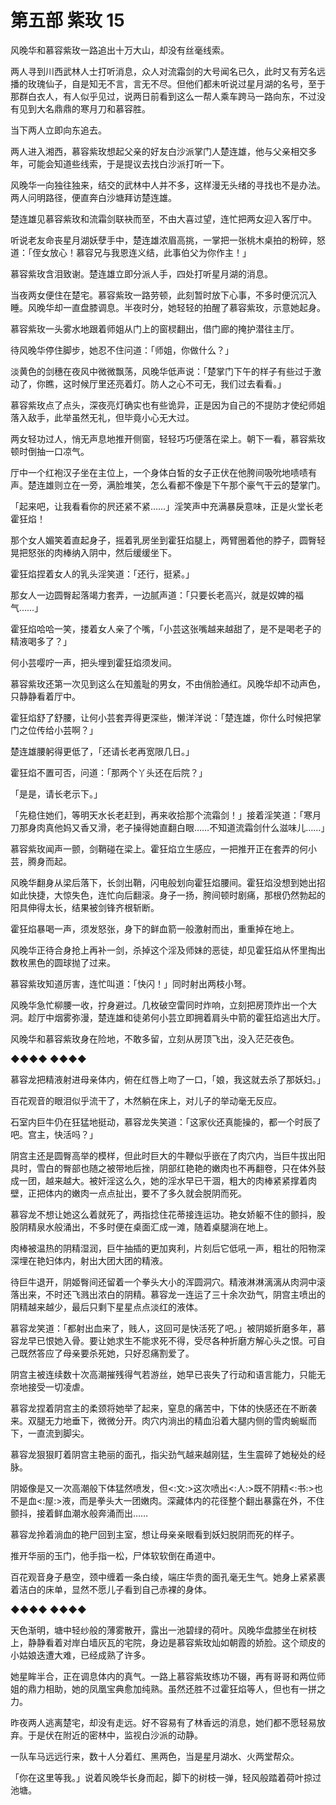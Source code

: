 # 第五部 紫玫 15

风晚华和慕容紫玫一路追出十万大山，却没有丝毫线索。

两人寻到川西武林人士打听消息，众人对流霜剑的大号闻名已久，此时又有芳名远播的玫瑰仙子，自是知无不言，言无不尽。但他们都未听说过星月湖的名号，至于那群白衣人，有人似乎见过，说两日前看到这么一帮人乘车跨马一路向东，不过没有见到大名鼎鼎的寒月刀和慕容胜。

当下两人立即向东追去。

两人进入湘西，慕容紫玫想起父亲的好友白沙派掌门人楚连雄，他与父亲相交多年，可能会知道些线索，于是提议去找白沙派打听一下。

风晚华一向独往独来，结交的武林中人并不多，这样漫无头绪的寻找也不是办法。两人问明路径，便直奔白沙塘拜访楚连雄。

楚连雄见慕容紫玫和流霜剑联袂而至，不由大喜过望，连忙把两女迎入客厅中。

听说老友命丧星月湖妖孽手中，楚连雄浓眉高挑，一掌把一张桃木桌拍的粉碎，怒道：「侄女放心！慕容兄与我恩连义结，此事伯父为你作主！」

慕容紫玫含泪致谢。楚连雄立即分派人手，四处打听星月湖的消息。

当夜两女便住在楚宅。慕容紫玫一路劳顿，此刻暂时放下心事，不多时便沉沉入睡。风晚华却一直盘膝调息。半夜时分，她轻轻的拍醒了慕容紫玫，示意她起身。

慕容紫玫一头雾水地跟着师姐从门上的窗棂翻出，借门廊的掩护潜往主厅。

待风晚华停住脚步，她忍不住问道：「师姐，你做什么？」

淡黄色的剑穗在夜风中微微飘荡，风晚华低声说：「楚掌门下午的样子有些过于激动了，你瞧，这时候厅里还亮着灯。防人之心不可无，我们过去看看。」

慕容紫玫点了点头，深夜亮灯确实也有些诡异，正是因为自己的不提防才使纪师姐落入敌手，此举虽然无礼，但毕竟小心无大过。

两女轻功过人，悄无声息地推开侧窗，轻轻巧巧便落在梁上。朝下一看，慕容紫玫顿时倒抽一口凉气。

厅中一个红袍汉子坐在主位上，一个身体白皙的女子正伏在他胯间吸吮地啧啧有声。楚连雄则立在一旁，满脸堆笑，怎么看都不像是下午那个豪气干云的楚掌门。

「起来吧，让我看看你的屄还紧不紧……」淫笑声中充满暴戾意味，正是火堂长老霍狂焰！

那个女人媚笑着直起身子，摇着乳房坐到霍狂焰腿上，两臂圈着他的脖子，圆臀轻晃把怒张的肉棒纳入阴中，然后缓缓坐下。

霍狂焰捏着女人的乳头淫笑道：「还行，挺紧。」

那女人一边圆臀起落竭力套弄，一边腻声道：「只要长老高兴，就是奴婢的福气……」

霍狂焰哈哈一笑，搂着女人亲了个嘴，「小芸这张嘴越来越甜了，是不是喝老子的精液喝多了？」

何小芸嘤咛一声，把头埋到霍狂焰须发间。

慕容紫玫还第一次见到这么在知羞耻的男女，不由俏脸通红。风晚华却不动声色，只静静看着厅中。

霍狂焰舒了舒腰，让何小芸套弄得更深些，懒洋洋说：「楚连雄，你什么时候把掌门之位传给小芸啊？」

楚连雄腰躬得更低了，「还请长老再宽限几日。」

霍狂焰不置可否，问道：「那两个丫头还在后院？」

「是是，请长老示下。」

「先稳住她们，等明天水长老赶到，再来收拾那个流霜剑！」接着淫笑道：「寒月刀那身肉真他妈又香又滑，老子操得她直翻白眼……不知道流霜剑什么滋味儿……」

慕容紫玫闻声一颤，剑鞘碰在梁上。霍狂焰立生感应，一把推开正在套弄的何小芸，腾身而起。

风晚华翻身从梁后落下，长剑出鞘，闪电般划向霍狂焰腰间。霍狂焰没想到她出招如此快捷，大惊失色，连忙向后翻滚。身子一扬，胯间顿时剧痛，那根仍然勃起的阳具伸得太长，结果被剑锋齐根斩断。

霍狂焰暴喝一声，须发怒张，身下的鲜血箭一般激射而出，重重掉在地上。

风晚华正待合身抢上再补一剑，杀掉这个淫及师妹的恶徒，却见霍狂焰从怀里掏出数枚黑色的圆球抛了过来。

慕容紫玫知道厉害，连忙叫道：「快闪！」同时射出两枝小弩。

风晚华急忙柳腰一收，拧身避过。几枚破空雷同时炸响，立刻把房顶炸出一个大洞。趁厅中烟雾弥漫，楚连雄和徒弟何小芸立即拥着肩头中箭的霍狂焰逃出大厅。

风晚华和慕容紫玫身在险地，不敢多留，立刻从房顶飞出，没入茫茫夜色。

◆◆◆◆ ◆◆◆◆

慕容龙把精液射进母亲体内，俯在红唇上吻了一口，「娘，我这就去杀了那妖妇。」

百花观音的眼泪似乎流干了，木然躺在床上，对儿子的举动毫无反应。

石室内巨牛仍在狂猛地挺动，慕容龙失笑道：「这家伙还真能操的，都一个时辰了吧。宫主，快活吗？」

阴宫主还是圆臀高举的模样，但此时巨大的牛鞭似乎嵌在了肉穴内，当巨牛拔出阳具时，雪白的臀部也随之被带地后挫，阴部红艳艳的嫩肉也不再翻卷，只在体外鼓成一团，越来越大。被奸淫这么久，她的淫水早已干涸，粗大的肉棒紧紧撑着肉壁，正把体内的嫩肉一点点扯出，要不了多久就会脱阴而死。

慕容龙不想让她这么着就死了，两指捻住花蒂接连运功。艳女娇躯不住的颤抖，股股阴精泉水般涌出，不多时便在桌面汇成一滩，随着桌腿淌在地上。

肉棒被温热的阴精湿润，巨牛抽插的更加爽利，片刻后它低吼一声，粗壮的阳物深深埋在艳妇体内，射出大团大团的精液。

待巨牛退开，阴姬臀间还留着一个拳头大小的浑圆洞穴。精液淋淋漓漓从肉洞中滚落出来，不时还飞溅出浓白的阴精。慕容龙一连运了三十余次劲气，阴宫主喷出的阴精越来越少，最后只剩下星星点点淡红的液体。

慕容龙笑道：「都射出血来了，贱人，这回可是快活死了吧。」被阴姬折磨多年，慕容龙早已恨她入骨。要让她求生不能求死不得，受尽各种折磨方解心头之恨。可自己既然答应了母亲要杀死她，只好忍痛割爱了。

阴宫主被连续数十次高潮摧残得气若游丝，她早已丧失了行动和语言能力，只能无奈地接受一切凌虐。

慕容龙捏着阴宫主的柔颈将她举了起来，窒息的痛苦中，下体的快感还在不断袭来。双腿无力地垂下，微微分开。肉穴内淌出的精血沿着大腿内侧的雪肉蜿蜒而下，一直流到脚尖。

慕容龙狠狠盯着阴宫主艳丽的面孔，指尖劲气越来越刚猛，生生震碎了她秘处的经脉。

阴姬像是又一次高潮般下体猛然喷发，但&lt;:文:&gt;这次喷出&lt;:人:&gt;既不阴精&lt;:书:&gt;也不是血&lt;:屋:&gt;液，而是拳头大一团嫩肉。深藏体内的花径整个翻出暴露在外，不住颤抖，接着鲜血潮水般奔涌而出……

慕容龙拎着淌血的艳尸回到主室，想让母亲亲眼看到妖妇脱阴而死的样子。

推开华丽的玉门，他手指一松，尸体软软倒在甬道中。

百花观音身子悬空，颈中缠着一条白绫，端庄华贵的面孔毫无生气。她身上紧紧裹着洁白的床单，显然不愿儿子看到自己赤裸的身体。

◆◆◆◆ ◆◆◆◆

天色渐明，塘中轻纱般的薄雾散开，露出一池碧绿的荷叶。风晚华盘膝坐在树枝上，静静看着对岸白墙灰瓦的宅院，身边是慕容紫玫灿如朝霞的娇脸。这个顽皮的小姑娘迭遭大难，已经成熟了许多。

她星眸半合，正在调息体内的真气。一路上慕容紫玫练功不辍，再有哥哥和两位师姐的鼎力相助，她的凤凰宝典愈加纯熟。虽然还胜不过霍狂焰等人，但也有一拼之力。

昨夜两人逃离楚宅，却没有走远。好不容易有了林香远的消息，她们都不愿轻易放弃。于是伏在附近的密林中，监视白沙派的动静。

一队车马远远行来，数十人分着红、黑两色，当是星月湖水、火两堂帮众。

「你在这里等我。」说着风晚华长身而起，脚下的树枝一弹，轻风般踏着荷叶掠过池塘。

